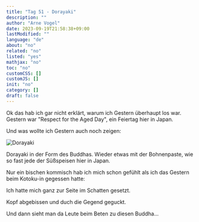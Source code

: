 ```yaml
---
title: "Tag 51 - Dorayaki"
description: ""
author: "Arne Vogel"
date: 2023-09-19T21:58:38+09:00
lastModified: ""
language: "de"
about: "no"
related: "no"
listed: "yes"
mathjax: "no"
toc: "no"
customCSS: []
customJS: []
init: "no"
category: []
draft: false
---
```


Ok das hab ich gar nicht erklärt, warum ich Gestern überhaupt los war.
Gestern war "Respect for the Aged Day", ein Feiertag hier in Japan.

Und was wollte ich Gestern auch noch zeigen:

![Dorayaki](Dorayaki.jpg)

Dorayaki in der Form des Buddhas.
Wieder etwas mit der Bohnenpaste, wie so fast jede der Süßspeisen hier in Japan.

Nur ein bischen kommisch hab ich mich schon gefühlt als ich das Gestern beim Kotoku-in gegessen hatte:

Ich hatte mich ganz zur Seite im Schatten gesetzt.

Kopf abgebissen und duch die Gegend geguckt.

Und dann sieht man da Leute beim Beten zu diesen Buddha…
